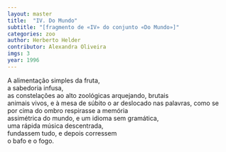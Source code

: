 ```yaml
---
layout: master
title:  "IV. Do Mundo"
subtitle: "[fragmento de «IV» do conjunto «Do Mundo»]"
categories: zoo
author: Herberto Helder
contributor: Alexandra Oliveira
imgs: 3
year: 1996
---
```


A alimentação simples da fruta,  
a sabedoria infusa,  
as constelações ao alto zoológicas arquejando, brutais  
animais vivos, e à mesa de súbito o ar deslocado nas palavras, como se  
por cima do ombro respirasse a memória  
assimétrica do mundo, e um idioma sem gramática,  
uma rápida música descentrada,  
fundassem tudo, e depois corressem  
o bafo e o fogo.  


